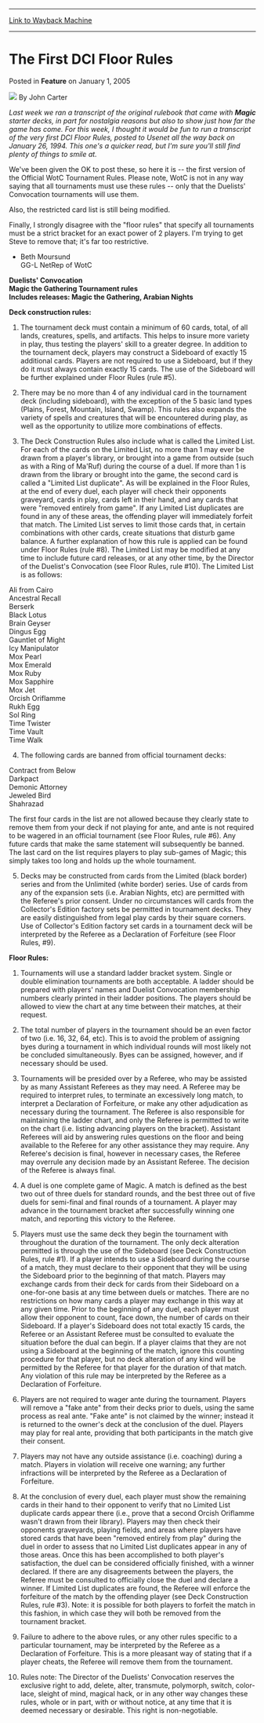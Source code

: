
---
[Link to Wayback Machine](https://web.archive.org/web/20201111213715/https://magic.wizards.com/en/articles/archive/feature/first-dci-floor-rules-2005-01-01)

[_metadata_:author]:- "John Carter"
[_metadata_:description]:- "Last week we ran a transcript of the original rulebook that came with Magic starter decks, in part for nostalgia reasons but also to show just how far the game has come. For this week, I thought it would be fun to run a transcript of the very first DCI Floor Rules, posted to Usenet all the way back on January 26, 1994. This one's a quicker read, but I'm sure you'll still find plenty of things to smile at."
[_metadata_:generator]:- "Drupal 7 (http://drupal.org)"
[_metadata_:node]:- "624941"
[_metadata_:publish_date]:- "2005-01-01"
[_metadata_:source]:- "div-main-content"
[_metadata_:title]:- "The First DCI Floor Rules"
[_metadata_:wayback_capture_timestamp]:- "2020-11-11 21:37:15"
[_metadata_:wayback_raw_url]:- "https://web.archive.org/web/20201111213715id_/https://magic.wizards.com/en/articles/archive/feature/first-dci-floor-rules-2005-01-01"
[_metadata_:wayback_url]:- "https://magic.wizards.com/en/articles/archive/feature/first-dci-floor-rules-2005-01-01"
---


The First DCI Floor Rules
=========================



 Posted in **Feature**
 on January 1, 2005 






![](https://media.magic.wizards.com/styles/auth_small/public/images/person/authorpic_JohnCarter.jpg)
By John Carter











*Last week we ran a transcript of the original rulebook that came with **Magic** starter decks, in part for nostalgia reasons but also to show just how far the game has come. For this week, I thought it would be fun to run a transcript of the very first DCI Floor Rules, posted to Usenet all the way back on January 26, 1994. This one's a quicker read, but I'm sure you'll still find plenty of things to smile at.* 

We've been given the OK to post these, so here it is -- the first version of the Official WotC Tournament Rules. Please note, WotC is not in any way saying that all tournaments must use these rules -- only that the Duelists' Convocation tournaments will use them.

Also, the restricted card list is still being modified.

Finally, I strongly disagree with the "floor rules" that specify all tournaments must be a strict bracket for an exact power of 2 players. I'm trying to get Steve to remove that; it's far too restrictive.

 - Beth Moursund  
 GG-L NetRep of WotC

**Duelists' Convocation  
 Magic the Gathering Tournament rules  
 Includes releases: Magic the Gathering, Arabian Nights**

**Deck construction rules:**

1. The tournament deck must contain a minimum of 60 cards, total, of all lands, creatures, spells, and artifacts. This helps to insure more variety in play, thus testing the players' skill to a greater degree. In addition to the tournament deck, players may construct a Sideboard of exactly 15 additional cards. Players are not required to use a Sideboard, but if they do it must always contain exactly 15 cards. The use of the Sideboard will be further explained under Floor Rules (rule #5).

2. There may be no more than 4 of any individual card in the tournament deck (including sideboard), with the exception of the 5 basic land types (Plains, Forest, Mountain, Island, Swamp). This rules also expands the variety of spells and creatures that will be encountered during play, as well as the opportunity to utilize more combinations of effects.

 3. The Deck Construction Rules also include what is called the Limited List. For each of the cards on the Limited List, no more than 1 may ever be drawn from a player's library, or brought into a game from outside (such as with a Ring of Ma'Ruf) during the course of a duel. If more than 1 is drawn from the library or brought into the game, the second card is called a "Limited List duplicate". As will be explained in the Floor Rules, at the end of every duel, each player will check their opponents graveyard, cards in play, cards left in their hand, and any cards that were "removed entirely from game". If any Limited List duplicates are found in any of these areas, the offending player will immediately forfeit that match. The Limited List serves to limit those cards that, in certain combinations with other cards, create situations that disturb game balance. A further explanation of how this rule is applied can be found under Floor Rules (rule #8). The Limited List may be modified at any time to include future card releases, or at any other time, by the Director of the Duelist's Convocation (see Floor Rules, rule #10). The Limited List is as follows:

Ali from Cairo  
 Ancestral Recall  
 Berserk  
 Black Lotus  
 Brain Geyser  
 Dingus Egg  
 Gauntlet of Might  
 Icy Manipulator  
 Mox Pearl  
 Mox Emerald  
 Mox Ruby  
 Mox Sapphire  
 Mox Jet  
 Orcish Oriflamme  
 Rukh Egg  
 Sol Ring  
 Time Twister  
 Time Vault  
 Time Walk

4. The following cards are banned from official tournament decks:

Contract from Below  
 Darkpact  
 Demonic Attorney  
 Jeweled Bird  
 Shahrazad

The first four cards in the list are not allowed because they clearly state to remove them from your deck if not playing for ante, and ante is not required to be wagered in an official tournament (see Floor Rules, rule #6). Any future cards that make the same statement will subsequently be banned. The last card on the list requires players to play sub-games of Magic; this simply takes too long and holds up the whole tournament.

5. Decks may be constructed from cards from the Limited (black border) series and from the Unlimited (white border) series. Use of cards from any of the expansion sets (i.e. Arabian Nights, etc) are permitted with the Referee's prior consent. Under no circumstances will cards from the Collector's Edition factory sets be permitted in tournament decks. They are easily distinguished from legal play cards by their square corners. Use of Collector's Edition factory set cards in a tournament deck will be interpreted by the Referee as a Declaration of Forfeiture (see Floor Rules, #9).

**Floor Rules:**

1. Tournaments will use a standard ladder bracket system. Single or double elimination tournaments are both acceptable. A ladder should be prepared with players' names and Duelist Convocation membership numbers clearly printed in their ladder positions. The players should be allowed to view the chart at any time between their matches, at their request.

2. The total number of players in the tournament should be an even factor of two (i.e. 16, 32, 64, etc). This is to avoid the problem of assigning byes during a tournament in which individual rounds will most likely not be concluded simultaneously. Byes can be assigned, however, and if necessary should be used.

 3. Tournaments will be presided over by a Referee, who may be assisted by as many Assistant Referees as they may need. A Referee may be required to interpret rules, to terminate an excessively long match, to interpret a Declaration of Forfeiture, or make any other adjudication as necessary during the tournament. The Referee is also responsible for maintaining the ladder chart, and only the Referee is permitted to write on the chart (i.e. listing advancing players on the bracket). Assistant Referees will aid by answering rules questions on the floor and being available to the Referee for any other assistance they may require. Any Referee's decision is final, however in necessary cases, the Referee may overrule any decision made by an Assistant Referee. The decision of the Referee is always final.

4. A duel is one complete game of Magic. A match is defined as the best two out of three duels for standard rounds, and the best three out of five duels for semi-final and final rounds of a tournament. A player may advance in the tournament bracket after successfully winning one match, and reporting this victory to the Referee.

5. Players must use the same deck they begin the tournament with throughout the duration of the tournament. The only deck alteration permitted is through the use of the Sideboard (see Deck Construction Rules, rule #1). If a player intends to use a Sideboard during the course of a match, they must declare to their opponent that they will be using the Sideboard prior to the beginning of that match. Players may exchange cards from their deck for cards from their Sideboard on a one-for-one basis at any time between duels or matches. There are no restrictions on how many cards a player may exchange in this way at any given time. Prior to the beginning of any duel, each player must allow their opponent to count, face down, the number of cards on their Sideboard. If a player's Sideboard does not total exactly 15 cards, the Referee or an Assistant Referee must be consulted to evaluate the situation before the dual can begin. If a player claims that they are not using a Sideboard at the beginning of the match, ignore this counting procedure for that player, but no deck alteration of any kind will be permitted by the Referee for that player for the duration of that match. Any violation of this rule may be interpreted by the Referee as a Declaration of Forfeiture.

6. Players are not required to wager ante during the tournament. Players will remove a "fake ante" from their decks prior to duels, using the same process as real ante. "Fake ante" is not claimed by the winner; instead it is returned to the owner's deck at the conclusion of the duel. Players may play for real ante, providing that both participants in the match give their consent.

7. Players may not have any outside assistance (i.e. coaching) during a match. Players in violation will receive one warning; any further infractions will be interpreted by the Referee as a Declaration of Forfeiture.

8. At the conclusion of every duel, each player must show the remaining cards in their hand to their opponent to verify that no Limited List duplicate cards appear there (i.e., prove that a second Orcish Oriflamme wasn't drawn from their library). Players may then check their opponents graveyards, playing fields, and areas where players have stored cards that have been "removed entirely from play" during the duel in order to assess that no Limited List duplicates appear in any of those areas. Once this has been accomplished to both player's satisfaction, the duel can be considered officially finished, with a winner declared. If there are any disagreements between the players, the Referee must be consulted to officially close the duel and declare a winner. If Limited List duplicates are found, the Referee will enforce the forfeiture of the match by the offending player (see Deck Construction Rules, rule #3). Note: it is possible for both players to forfeit the match in this fashion, in which case they will both be removed from the tournament bracket.

9. Failure to adhere to the above rules, or any other rules specific to a particular tournament, may be interpreted by the Referee as a Declaration of Forfeiture. This is a more pleasant way of stating that if a player cheats, the Referee will remove them from the tournament.

10. Rules note: The Director of the Duelists' Convocation reserves the exclusive right to add, delete, alter, transmute, polymorph, switch, color-lace, sleight of mind, magical hack, or in any other way changes these rules, whole or in part, with or without notice, at any time that it is deemed necessary or desirable. This right is non-negotiable.







